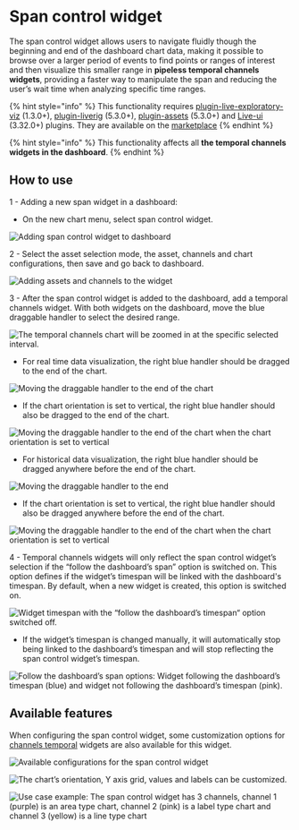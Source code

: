 # Span control widget

The span control widget allows users to navigate fluidly though the beginning and end of the dashboard chart data,
making it possible to browse over a larger period of events to find points or ranges of interest and then visualize this
smaller range in **pipeless temporal channels widgets**, providing a faster way
to manipulate the span and reducing the user’s wait time when analyzing specific time ranges.

{% hint style="info" %}
This functionality requires [plugin-live-exploratory-viz](https://marketplace.intelie.com/artifact/plugin-live-exploratory-viz/) (1.3.0+), [plugin-liverig](https://marketplace.intelie.com/artifact/plugin-liverig/) (5.3.0+), [plugin-assets](https://marketplace.intelie.com/artifact/plugin-assets/) (5.3.0+) and [Live-ui](https://marketplace.intelie.com/artifact/live-ui/) (3.32.0+) plugins. They are available on the [marketplace](https://marketplace.intelie.com/)
{% endhint %}

{% hint style="info" %}
This functionality affects all **the temporal channels widgets in the dashboard**.
{% endhint %}

## How to use

1 - Adding a new span widget in a dashboard:

- On the new chart menu, select span control widget.

![Adding span control widget to dashboard](<../../../../.gitbook/assets/span-control-widget/00.png>)

2 - Select the asset selection mode, the asset, channels and chart configurations, then save and go back to dashboard.

![Adding assets and channels to the widget](<../../../../.gitbook/assets/span-control-widget/01.png>)

3 - After the span control widget is added to the dashboard, add a temporal channels widget. With both widgets on the dashboard, move the blue draggable handler to select the desired range.

![The temporal channels chart will be zoomed in at the specific selected interval.](<../../../../.gitbook/assets/span-control-widget/02.png>)

- For real time data visualization, the right blue handler should be dragged to the end of the chart.

![Moving the draggable handler to the end of the chart](<../../../../.gitbook/assets/span-control-widget/03.png>)

- If the chart orientation is set to vertical, the right blue handler should also be dragged to the end of the chart.

![Moving the draggable handler to the end of the chart when the chart orientation is set to vertical](<../../../../.gitbook/assets/span-control-widget/04.png>)

- For historical data visualization, the right blue handler should be dragged anywhere before the end of the chart.

![Moving the draggable handler to the end](<../../../../.gitbook/assets/span-control-widget/05.png>)

- If the chart orientation is set to vertical, the right blue handler should also be dragged anywhere before the end of the chart.

![Moving the draggable handler to the end of the chart when the chart
orientation is set to vertical](<../../../../.gitbook/assets/span-control-widget/06.png>)

4 - Temporal channels widgets will only reflect the span control widget’s selection if the “follow the dashboard’s span” option is switched on. This option defines if the widget’s timespan will be linked with the dashboard's timespan. By default, when a new widget is created, this option is switched on.

![Widget timespan with the “follow the dashboard’s timespan“ option switched off.](<../../../../.gitbook/assets/span-control-widget/09.png>)

- If the widget’s timespan is changed manually, it will automatically stop being linked to the dashboard’s timespan and will stop reflecting the span control widget’s timespan.

![Follow the dashboard’s span options: Widget following the dashboard’s timespan (blue) and widget not following the dashboard’s timespan (pink).](<../../../../.gitbook/assets/span-control-widget/10.png>)

## Available features

When configuring the span control widget, some customization options for [channels temporal](https://drilling.intelie.com/features/data-visualization/channels-charts/temporal-channels-chart) widgets are also available for this widget.

![Available configurations for the span control widget](<../../../../.gitbook/assets/span-control-widget/07.png>)

![The chart’s orientation, Y axis grid, values and labels can be customized.](<../../../../.gitbook/assets/span-control-widget/11.png>)

![Use case example: The span control widget has 3 channels, channel 1 (purple) is an area type chart, channel 2 (pink) is a label type chart and channel 3 (yellow) is a line type chart](<../../../../.gitbook/assets/span-control-widget/08.png>)
